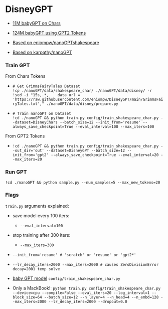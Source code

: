# DisneyGPT


* [11M babyGPT on Chars](https://github.com/eniompw/DisneyGPT/blob/main/DisneyGPTChar.ipynb)
* [124M babyGPT using GPT2 Tokens](https://github.com/eniompw/DisneyGPT/blob/main/DisneyBabyGPT2.ipynb)


* [Based on eniompw/nanoGPTshakespeare](https://github.com/eniompw/nanoGPTshakespeare)
* [Based on karpathy/nanoGPT](https://github.com/karpathy/nanoGPT)


### Train GPT
From Chars Tokens
* `# Get GrimmsFairyTales Dataset`  
`!cp ./nanoGPT/data/shakespeare_char/ ./nanoGPT/data/disney/ -r`   
`!sed -i "15s,.*,    data_url = 'https://raw.githubusercontent.com/eniompw/DisneyGPT/main/GrimmsFairyTales.txt'," ./nanoGPT/data/disney/prepare.py`

* `# Train nanoGPT on Dataset`  
`!cd ./nanoGPT && python train.py config/train_shakespeare_char.py --dataset=DisneyChars --batch_size=12 --init_from='resume' --always_save_checkpoint=True --eval_interval=100 --max_iters=100`

From GPT2 Tokens
* `!cd ./nanoGPT && python train.py config/train_shakespeare_char.py --out_dir='out' --dataset=DisneyGPT --batch_size=12 --init_from='gpt2' --always_save_checkpoint=True --eval_interval=20 --max_iters=20`

### Run GPT

`!cd ./nanoGPT && python sample.py --num_samples=5 --max_new_tokens=20`

### Flags
`train.py` arguments explained:

* save model every 100 iters:
  * `--eval_interval=100`
* stop training after 300 iters:
  * `--max_iters=300`

* `--init_from='resume' # 'scratch' or 'resume' or 'gpt2*'`
* `--lr_decay_iters=2000 --max_iters=2000 # causes ZeroDivisionError decay=2001 temp solve`
* [baby GPT model](https://github.com/karpathy/nanoGPT/blob/master/config/train_shakespeare_char.py) `config/train_shakespeare_char.py`
* Only a MackBook!: `python train.py config/train_shakespeare_char.py --device=cpu --compile=False --eval_iters=20 --log_interval=1 --block_size=64 --batch_size=12 --n_layer=4 --n_head=4 --n_embd=128 --max_iters=2000 --lr_decay_iters=2000 --dropout=0.0`
